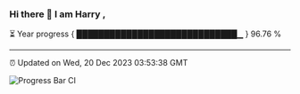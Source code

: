 ### Hi there 👋 I am Harry , 

⏳ Year progress { █████████████████████████████▁ } 96.76 %

---

⏰ Updated on Wed, 20 Dec 2023 03:53:38 GMT

![Progress Bar CI](https://github.com/duykhang68/duykhang68/workflows/Progress%20Bar%20CI/badge.svg)
